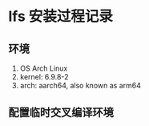 # lfs 安装过程记录

## 环境 

1. OS Arch Linux 
2. kernel: 6.9.8-2
3. arch: aarch64, also known as arm64


## 配置临时交叉编译环境
